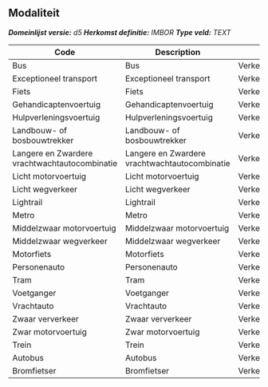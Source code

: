 ﻿## Modaliteit

*__Domeinlijst versie:__ d5*
*__Herkomst definitie:__ IMBOR*
*__Type veld:__ TEXT*

|__Code__ |__Description__ |__Definitie__	|
|	---	|	---	|   ---	| 
| Bus | Bus | Verkeerstoestemming |
| Exceptioneel transport | Exceptioneel transport | Verkeerstoestemming |
| Fiets | Fiets | Verkeerstoestemming |
| Gehandicaptenvoertuig | Gehandicaptenvoertuig | Verkeerstoestemming |
| Hulpverleningsvoertuig | Hulpverleningsvoertuig | Verkeerstoestemming |
| Landbouw- of bosbouwtrekker | Landbouw- of bosbouwtrekker | Verkeerstoestemming |
| Langere en Zwardere vrachtwachtautocombinatie | Langere en Zwardere vrachtwachtautocombinatie | Verkeerstoestemming |
| Licht motorvoertuig | Licht motorvoertuig | Verkeerstoestemming |
| Licht wegverkeer | Licht wegverkeer | Verkeerstoestemming |
| Lightrail | Lightrail | Verkeerstoestemming |
| Metro | Metro | Verkeerstoestemming |
| Middelzwaar motorvoertuig | Middelzwaar motorvoertuig | Verkeerstoestemming |
| Middelzwaar wegverkeer | Middelzwaar wegverkeer | Verkeerstoestemming |
| Motorfiets | Motorfiets | Verkeerstoestemming |
| Personenauto | Personenauto | Verkeerstoestemming |
| Tram | Tram | Verkeerstoestemming |
| Voetganger | Voetganger | Verkeerstoestemming |
| Vrachtauto | Vrachtauto | Verkeerstoestemming |
| Zwaar ververkeer | Zwaar ververkeer | Verkeerstoestemming |
| Zwar motorvoertuig | Zwar motorvoertuig | Verkeerstoestemming |
| Trein | Trein | Verkeerstoestemming |
| Autobus | Autobus | Verkeerstoestemming |
| Bromfietser | Bromfietser | Verkeerstoestemming |
